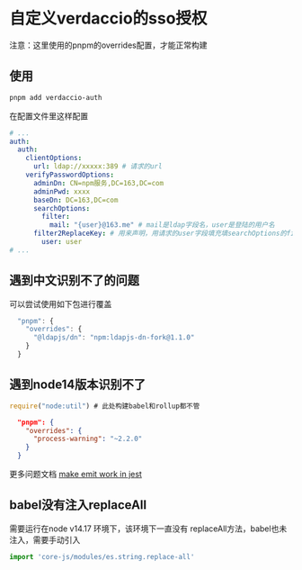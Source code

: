 # 自定义verdaccio的sso授权

注意：这里使用的pnpm的overrides配置，才能正常构建

## 使用

```bash
pnpm add verdaccio-auth
```

在配置文件里这样配置

```yaml
# ...
auth:
  auth:
    clientOptions:
      url: ldap://xxxxx:389 # 请求的url
    verifyPasswordOptions:
      adminDn: CN=npm服务,DC=163,DC=com
      adminPwd: xxxx
      baseDn: DC=163,DC=com
      searchOptions:
        filter:
          mail: "{user}@163.me" # mail是ldap字段名，user是登陆的用户名
      filter2ReplaceKey: # 用来声明，用请求的user字段填充填searchOptions的filter
        user: user
# ...
```

## 遇到中文识别不了的问题

可以尝试使用如下包进行覆盖

```js
  "pnpm": {
    "overrides": {
      "@ldapjs/dn": "npm:ldapjs-dn-fork@1.1.0"
    }
  }
```

## 遇到node14版本识别不了

```js
require("node:util") # 此处构建babel和rollup都不管
```

```json
  "pnpm": {
    "overrides": {
      "process-warning": "~2.2.0"
    }
  }
```

更多问题文档 [make emit work in jest](https://github.com/fastify/process-warning/commit/4835bb01cf9ddaa24678f824520b50f1e566ac0d)

## babel没有注入replaceAll

需要运行在node v14.17 环境下，该环境下一直没有 replaceAll方法，babel也未注入，需要手动引入

```js
import 'core-js/modules/es.string.replace-all'
```
